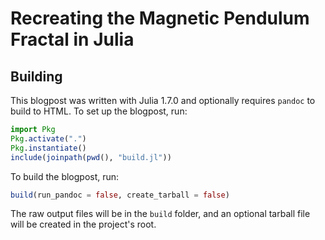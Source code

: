 # Recreating the Magnetic Pendulum Fractal in Julia

## Building

This blogpost was written with Julia 1.7.0 and optionally requires `pandoc` to build to HTML.
To set up the blogpost, run:

```julia
import Pkg
Pkg.activate(".")
Pkg.instantiate()
include(joinpath(pwd(), "build.jl"))
```

To build the blogpost, run:

```julia
build(run_pandoc = false, create_tarball = false)
```

The raw output files will be in the `build` folder, and an optional tarball file will be created in the project's root.
